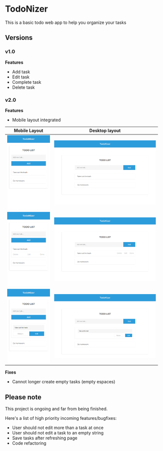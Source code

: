 # TodoNizer

This is a basic todo web app to help you organize your tasks

## Versions

### v1.0

**Features**

- Add task
- Edit task
- Complete task
- Delete task

### v2.0

**Features**

- Mobile layout integrated

|              Mobile Layout               |               Desktop layout               |
| :--------------------------------------: | :----------------------------------------: |
| ![Mobile Layout](/img/mobile_layout.png) | ![Desktop Layout](/img/desktop_layout.png) |
|  ![Mobile Hover](/img/mobile_hover.png)  |  ![Desktop Hover](/img/desktop_hover.png)  |
|   ![Mobile Edit](/img/mobile_edit.png)   |   ![Desktop Edit](/img/desktop_edit.png)   |

**Fixes**

- Cannot longer create empty tasks (empty espaces)

## Please note

This project is ongoing and far from being finished.

Here's a list of high priority incoming features/bugfixes:

- User should not edit more than a task at once
- User should not edit a task to an empty string
- Save tasks after refreshing page
- Code refactoring
